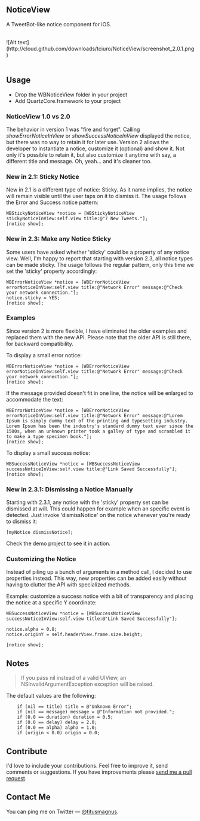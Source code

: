 ## NoticeView

A TweetBot-like notice component for iOS.

<br/>
![Alt text](http://cloud.github.com/downloads/tciuro/NoticeView/screenshot_2.0.1.png)
<br/>
<br/>

## Usage

* Drop the WBNoticeView folder in your project
* Add QuartzCore.framework to your project

### NoticeView 1.0 vs 2.0

The behavior in version 1 was "fire and forget". Calling *showErrorNoticeInView* or *showSuccessNoticeInView* displayed the notice, but there was no way to retain it for later use. Version 2 allows the developer to instantiate a notice, customize it (optional) and show it. Not only it's possible to retain it, but also customize it anytime with say, a different title and message. Oh, yeah… and it's cleaner too.

### New in 2.1: Sticky Notice

New in 2.1 is a different type of notice: Sticky. As it name implies, the notice will remain visible until the user taps on it to dismiss it. The usage follows the Error and Success notice pattern:

    WBStickyNoticeView *notice = [WBStickyNoticeView stickyNoticeInView:self.view title:@"7 New Tweets."];
    [notice show];
    
### New in 2.3: Make any Notice Sticky

Some users have asked whether 'sticky' could be a property of any notice view. Well, I'm happy to report that starting with version 2.3, all notice types can be made sticky. The usage follows the regular pattern, only this time we set the 'sticky' property accordingly:

    WBErrorNoticeView *notice = [WBErrorNoticeView errorNoticeInView:self.view title:@"Network Error" message:@"Check your network connection."];
    notice.sticky = YES;
    [notice show];

### Examples

Since version 2 is more flexible, I have eliminated the older examples and replaced them with the new API. Please note that the older API is still there, for backward compatibility.
<br/>

To display a small error notice:

    WBErrorNoticeView *notice = [WBErrorNoticeView errorNoticeInView:self.view title:@"Network Error" message:@"Check your network connection."];
    [notice show];
	
If the message provided doesn't fit in one line, the notice will be enlarged to accommodate the text:

    WBErrorNoticeView *notice = [WBErrorNoticeView errorNoticeInView:self.view title:@"Network Error" message:@"Lorem Ipsum is simply dummy text of the printing and typesetting industry. Lorem Ipsum has been the industry's standard dummy text ever since the 1500s, when an unknown printer took a galley of type and scrambled it to make a type specimen book."];
    [notice show];

To display a small success notice:

    WBSuccessNoticeView *notice = [WBSuccessNoticeView successNoticeInView:self.view title:@"Link Saved Successfully"];
    [notice show];
    
### New in 2.3.1: Dismissing a Notice Manually

Starting with 2.3.1, any notice with the 'sticky' property set can be dismissed at will. This could happen for example when an specific event is detected. Just invoke 'dismissNotice' on the notice whenever you're ready to dismiss it:

    [myNotice dismissNotice];
    
Check the demo project to see it in action.
    
### Customizing the Notice

Instead of piling up a bunch of arguments in a method call, I decided to use properties instead. This way, new properties can be added easily without having to clutter the API with specialized methods.

Example: customize a success notice with a bit of transparency and placing the notice at a specific Y coordinate:

    WBSuccessNoticeView *notice = [WBSuccessNoticeView successNoticeInView:self.view title:@"Link Saved Successfully"];
    
    notice.alpha = 0.8;
    notice.originY = self.headerView.frame.size.height;
    
    [notice show];

	
## Notes

> If you pass nil instead of a valid UIView, an NSInvalidArgumentException exception will be raised.

The default values are the following:

        if (nil == title) title = @"Unknown Error";
        if (nil == message) message = @"Information not provided.";
        if (0.0 == duration) duration = 0.5;
        if (0.0 == delay) delay = 2.0;
        if (0.0 == alpha) alpha = 1.0;
		if (origin < 0.0) origin = 0.0;

## Contribute

I'd love to include your contributions. Feel free to improve it, send comments or suggestions. If you have improvements please [send me a pull request](https://github.com/tciuro/NoticeView/pull/new/master).

## Contact Me

You can ping me on Twitter — [@titusmagnus](http://twitter.com/titusmagnus).